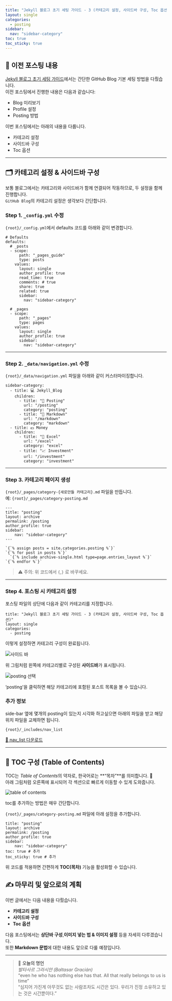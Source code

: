 ```yaml
---
title: "Jekyll 블로그 초기 세팅 가이드 - 3 (카테고리 설정, 사이드바 구성, Toc 옵션)"
layout: single
categories:
  - posting
sidebar:
  nav: "sidebar-category"
toc: true
toc_sticky: true
---
```


## 📘 이전 포스팅 내용

[Jekyll 블로그 초기 세팅 가이드](https://latentlabanonymous.github.io/posting/Jeykll_setting_2/)에서는 간단한 GitHub Blog 기본 세팅 방법을 다뤘습니다.  
이전 포스팅에서 진행한 내용은 다음과 같습니다:

- Blog 미리보기  
- Profile 설정  
- Posting 방법  

이번 포스팅에서는 아래의 내용을 다룹니다.

- 카테고리 설정  
- 사이드바 구성  
- Toc 옵션  

---

## 🗂 카테고리 설정 & 사이드바 구성

보통 블로그에서는 카테고리와 사이드바가 함께 연결되어 작동하므로, 두 설정을 함께 진행합니다.  
`GitHub Blog`의 카테고리 설정은 생각보다 간단합니다.  

### Step 1. `_config.yml` 수정

`{root}/_config.yml`에서 defaults 코드를 아래와 같이 변경합니다.

```
# Defaults
defaults:
  # _posts
  - scope:
      path: "_pages_guide"
      type: posts
    values:
      layout: single
      author_profile: true
      read_time: true
      comments: # true
      share: true
      related: true
      sidebar:                 
        nav: "sidebar-category"

  # _pages 
  - scope:
      path: "_pages"
      type: pages
    values:
      layout: single
      author_profile: true
      sidebar:                 
        nav: "sidebar-category"
```

---

### Step 2. `_data/navigation.yml` 수정

`{root}/_data/navigation.yml` 파일을 아래와 같이 커스터마이징합니다.

```
sidebar-category:
  - title: 💻 Jekyll_Blog
    children:
      - title: "📝 Posting"
        url: "/posting"
        category: "posting"
      - title: "📄 Markdown"
        url: "/markdown"
        category: "markdown"
  - title: 💵 Money
    children:
      - title: "📗 Excel"
        url: "/excel"
        category: "excel"
      - title: "📈 Investment"
        url: "/investment"
        category: "investment"
```

---

### Step 3. 카테고리 페이지 생성

`{root}/_pages/category-{새로만들 카테고리}.md` 파일을 만듭니다.  
예: `{root}/_pages/category-posting.md`

```
---
title: "posting"
layout: archive
permalink: /posting
author_profile: true
sidebar:
    nav: "sidebar-category"
---

`{`% assign posts = site.categories.posting %`}`
`{`% for post in posts %`}`
  `{`% include archive-single.html type=page.entries_layout %`}`
`{`% endfor %`}`
```

> ⚠️ 주의: 위 코드에서 `{`,`}` 로 바꾸세요.

---

### Step 4. 포스팅 시 카테고리 설정

포스팅 파일의 상단에 다음과 같이 카테고리를 지정합니다.

```
title: "Jekyll 블로그 초기 세팅 가이드 - 3 (카테고리 설정, 사이드바 구성, Toc 옵션)"
layout: single
categories:
  - posting
```

이렇게 설정하면 카테고리 구성이 완료됩니다.

<img src="{{ site.url }}{{ site.baseurl }}/assets/images/Jeklly_blog/posting/2025-10-08-Jekyll_setting_3/side_bar.jpg" alt="사이드 바">

위 그림처럼 왼쪽에 카테고리별로 구성된 **사이드바**가 표시됩니다.

<img src="{{ site.url }}{{ site.baseurl }}/assets/images/Jeklly_blog/posting/2025-10-08-Jekyll_setting_3/side_bar_1.jpg" alt="posting 선택">

‘posting’을 클릭하면 해당 카테고리에 포함된 포스트 목록을 볼 수 있습니다.

### 추가 정보

side-bar 옆에 몇개의 posting이 있는지 시각화 하고싶으면 아래의 파일을 받고 해당 위치 파일을 교체하면 됩니다.  

```
{root}/_includes/nav_list
```

<a href="https://github.com/latentlabanonymous/latentlabanonymous.github.io/blob/master/_includes/nav_list" download="nav_list">📂 nav_list 다운로드</a>

---

## 🧭 TOC 구성 (Table of Contents)

TOC는 *Table of Contents*의 약자로, 한국어로는 **“목차”**를 의미합니다. 📑  
아래 그림처럼 오른쪽에 표시되어 각 섹션으로 빠르게 이동할 수 있게 도와줍니다.

<img src="{{ site.url }}{{ site.baseurl }}/assets/images/Jeklly_blog/posting/2025-10-08-Jekyll_setting_3/toc.jpg" alt="table of contents">

toc를 추가하는 방법은 매우 간단합니다.

`{root}/_pages/category-posting.md` 파일에 아래 설정을 추가합니다.

```
title: "posting"
layout: archive
permalink: /posting
author_profile: true
sidebar:
    nav: "sidebar-category"
toc: true # 추가
toc_sticky: true # 추가
```

위 코드를 적용하면 간편하게 **TOC(목차)** 기능을 활성화할 수 있습니다.

## ✍️ 마무리 및 앞으로의 계획

이번 글에서는 다음 내용을 다뤘습니다.

- **카테고리 설정**  
- **사이드바 구성**
- **Toc 옵션**  

다음 포스팅에서는 **상단바 구성**,**이미지 넣는 법 & 이미지 설정** 등을 자세히 다루겠습니다.  
또한 **Markdown 문법**에 대한 내용도 앞으로 다룰 예정입니다.

---

> 💬 **오늘의 명언**  
> *발타사르 그라시안 (Baltasar Gracián)*  
> “even he who has nothing else has that. All that really belongs to us is time”  
> “심지어 가진게 아무것도 없는 사람조차도 시간은 있다. 우리가 진정 소유하고 있는 것은 시간뿐이다.”
